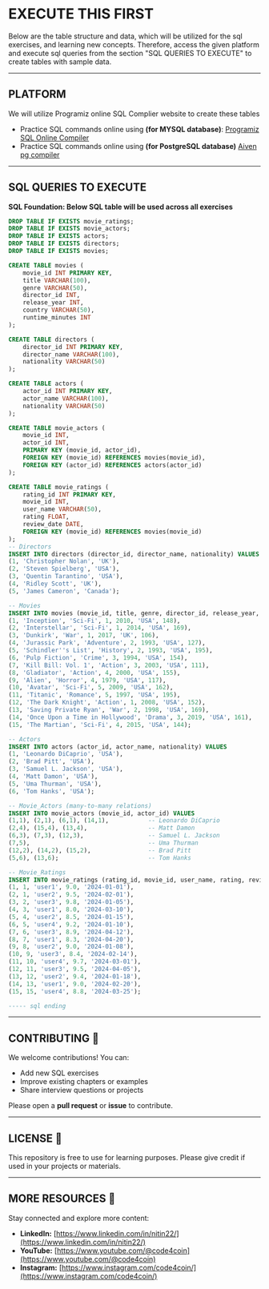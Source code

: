 # EXECUTE THIS FIRST
Below are the table structure and data, which will be utilized for the sql exercises, and learning new concepts.
Therefore, access the given platform and execute sql queries from the section "SQL QUERIES TO EXECUTE" to create tables with sample data.

---

## PLATFORM
We will utilize Programiz online SQL Complier website to create these tables 
- Practice SQL commands online using **(for MYSQL database)**: [Programiz SQL Online Compiler](https://www.programiz.com/sql/online-compiler)
- Practice SQL commands online using **(for PostgreSQL database)** [Aiven pg compiler](https://aiven.io/tools/pg-playground?utm_source=chatgpt.com)

---

## SQL QUERIES TO EXECUTE
**SQL Foundation: Below SQL table will be used across all exercises**

```sql
DROP TABLE IF EXISTS movie_ratings;
DROP TABLE IF EXISTS movie_actors;
DROP TABLE IF EXISTS actors;
DROP TABLE IF EXISTS directors;
DROP TABLE IF EXISTS movies;

CREATE TABLE movies (
    movie_id INT PRIMARY KEY,
    title VARCHAR(100),
    genre VARCHAR(50),
    director_id INT,
    release_year INT,
    country VARCHAR(50),
    runtime_minutes INT
);

CREATE TABLE directors (
    director_id INT PRIMARY KEY,
    director_name VARCHAR(100),
    nationality VARCHAR(50)
);

CREATE TABLE actors (
    actor_id INT PRIMARY KEY,
    actor_name VARCHAR(100),
    nationality VARCHAR(50)
);

CREATE TABLE movie_actors (
    movie_id INT,
    actor_id INT,
    PRIMARY KEY (movie_id, actor_id),
    FOREIGN KEY (movie_id) REFERENCES movies(movie_id),
    FOREIGN KEY (actor_id) REFERENCES actors(actor_id)
);

CREATE TABLE movie_ratings (
    rating_id INT PRIMARY KEY,
    movie_id INT,
    user_name VARCHAR(50),
    rating FLOAT,
    review_date DATE,
    FOREIGN KEY (movie_id) REFERENCES movies(movie_id)
);
-- Directors
INSERT INTO directors (director_id, director_name, nationality) VALUES
(1, 'Christopher Nolan', 'UK'),
(2, 'Steven Spielberg', 'USA'),
(3, 'Quentin Tarantino', 'USA'),
(4, 'Ridley Scott', 'UK'),
(5, 'James Cameron', 'Canada');

-- Movies
INSERT INTO movies (movie_id, title, genre, director_id, release_year, country, runtime_minutes) VALUES
(1, 'Inception', 'Sci-Fi', 1, 2010, 'USA', 148),
(2, 'Interstellar', 'Sci-Fi', 1, 2014, 'USA', 169),
(3, 'Dunkirk', 'War', 1, 2017, 'UK', 106),
(4, 'Jurassic Park', 'Adventure', 2, 1993, 'USA', 127),
(5, 'Schindler''s List', 'History', 2, 1993, 'USA', 195),
(6, 'Pulp Fiction', 'Crime', 3, 1994, 'USA', 154),
(7, 'Kill Bill: Vol. 1', 'Action', 3, 2003, 'USA', 111),
(8, 'Gladiator', 'Action', 4, 2000, 'USA', 155),
(9, 'Alien', 'Horror', 4, 1979, 'USA', 117),
(10, 'Avatar', 'Sci-Fi', 5, 2009, 'USA', 162),
(11, 'Titanic', 'Romance', 5, 1997, 'USA', 195),
(12, 'The Dark Knight', 'Action', 1, 2008, 'USA', 152),
(13, 'Saving Private Ryan', 'War', 2, 1998, 'USA', 169),
(14, 'Once Upon a Time in Hollywood', 'Drama', 3, 2019, 'USA', 161),
(15, 'The Martian', 'Sci-Fi', 4, 2015, 'USA', 144);

-- Actors
INSERT INTO actors (actor_id, actor_name, nationality) VALUES
(1, 'Leonardo DiCaprio', 'USA'),
(2, 'Brad Pitt', 'USA'),
(3, 'Samuel L. Jackson', 'USA'),
(4, 'Matt Damon', 'USA'),
(5, 'Uma Thurman', 'USA'),
(6, 'Tom Hanks', 'USA');

-- Movie_Actors (many-to-many relations)
INSERT INTO movie_actors (movie_id, actor_id) VALUES
(1,1), (2,1), (6,1), (14,1),           -- Leonardo DiCaprio
(2,4), (15,4), (13,4),                 -- Matt Damon
(6,3), (7,3), (12,3),                  -- Samuel L. Jackson
(7,5),                                 -- Uma Thurman
(12,2), (14,2), (15,2),                -- Brad Pitt
(5,6), (13,6);                         -- Tom Hanks

-- Movie_Ratings
INSERT INTO movie_ratings (rating_id, movie_id, user_name, rating, review_date) VALUES
(1, 1, 'user1', 9.0, '2024-01-01'),
(2, 1, 'user2', 9.5, '2024-02-01'),
(3, 2, 'user3', 9.8, '2024-01-05'),
(4, 3, 'user1', 8.0, '2024-03-10'),
(5, 4, 'user2', 8.5, '2024-01-15'),
(6, 5, 'user4', 9.2, '2024-01-10'),
(7, 6, 'user3', 8.9, '2024-04-12'),
(8, 7, 'user1', 8.3, '2024-04-20'),
(9, 8, 'user2', 9.0, '2024-01-08'),
(10, 9, 'user3', 8.4, '2024-02-14'),
(11, 10, 'user4', 9.7, '2024-03-01'),
(12, 11, 'user3', 9.5, '2024-04-05'),
(13, 12, 'user2', 9.4, '2024-01-18'),
(14, 13, 'user1', 9.0, '2024-02-20'),
(15, 15, 'user4', 8.8, '2024-03-25');

----- sql ending
```

---
## **CONTRIBUTING** 🤝

We welcome contributions! You can:

- Add new SQL exercises
- Improve existing chapters or examples
- Share interview questions or projects

Please open a **pull request** or **issue** to contribute.

---
## **LICENSE** 📄

This repository is free to use for learning purposes. Please give credit if used in your projects or materials.

---
## **MORE RESOURCES** 🔗

Stay connected and explore more content:

- **LinkedIn:** [https://www.linkedin.com/in/nitin22/](https://www.linkedin.com/in/nitin22/)
- **YouTube:** [https://www.youtube.com/@code4coin](https://www.youtube.com/@code4coin)
- **Instagram:** [https://www.instagram.com/code4coin/](https://www.instagram.com/code4coin/)
